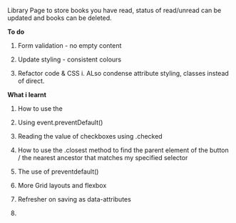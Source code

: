 Library Page to store books you have read, status of read/unread can be updated and books can be deleted.

**To do** 

1. Form validation - no empty content

2.  Update styling - consistent colours

3. Refactor code & CSS
    i. ALso condense attribute styling, classes instead of direct.



**What i learnt**

1. How to use the <dialog> element to create modals, and using the method="dialog" / formmethod="dialog within the <form> element for the submit button to close the modal

2. Using event.preventDefault() 

3. Reading the value of checkboxes using .checked

4. How to use the .closest method to find the parent element of the button / the nearest ancestor that matches my specified selector

5. The use of preventdefault()

6. More Grid layouts and flexbox

7. Refresher on saving as data-attributes

8.
